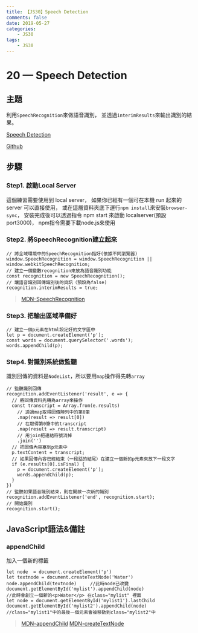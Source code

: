 ```yaml
---
title: 【JS30】Speech Detection
comments: false
date: 2019-05-27
categories:
    - JS30
tags:
    - JS30
---
```


# 20 — Speech Detection

## 主題

利用`SpeechRecognition`來做語音識別，
並透過`interimResults`來輸出識別的結果。

[Speech Detection](https://des86532.github.io/javascript-30/20_Speech-Detection/index.html)

[Github](https://github.com/des86532/javascript-30/tree/master/20_Speech-Detection)

## 步驟
### Step1. 啟動Local Server

這個練習需要使用到 local server，
如果你已經有一個可在本機 run 起來的 server 可以直接使用，
或在這層資料夾底下運行`npm install`來安裝`browser-sync`，
安裝完成後可以透過指令 npm start 來啟動 localserver(預設port3000)，
npm指令需要下載node.js來使用

### Step2. 將SpeechRecognition建立起來
```
// 將全域環境中的SpeechRecognition指好(依據不同瀏覽器)
window.SpeechRecognition = window.SpeechRecognition || window.webkitSpeechRecognition;
// 建立一個變數recognition來放為語音識別功能
const recognition = new SpeechRecognition();
// 讓語音識別回傳識別後的資訊（預設為false)
recognition.interimResults = true;
```
> [MDN-SpeechRecognition](https://developer.mozilla.org/zh-TW/docs/Web/API/SpeechRecognition)

### Step3. 把輸出區域準備好
```
// 建立一個p元素在html設定好的文字區中
let p = document.createElement('p');
const words = document.querySelector('.words');
words.appendChild(p);
```

### Step4. 對識別系統做監聽
識別回傳的資料是`NodeList`，所以要用`map`操作得先轉`array`
```
// 監聽識別回傳
recognition.addEventListener('result', e => {
  // 將回傳資料先轉為array來操作
  const transcript = Array.from(e.results)
    // 透過map取得回傳陣列中的第0筆
    .map(result => result[0])
    // 在取得第0筆中的transcript
    .map(result => result.transcript)
    // 用join把連結符號消掉
    .join('')
  // 把回傳內容塞到p元素中
  p.textContent = transcript;
  // 如果回傳內容已經結束（一段話的結尾）在建立一個新的p元素來放下一段文字
  if (e.results[0].isFinal) {
    p = document.createElement('p');
    words.appendChild(p);
  }
})
// 監聽如果語音識別結束，則在開啟一次新的識別
recognition.addEventListener('end', recognition.start);
// 開始識別
recognition.start();
```

## JavaScript語法&備註

### appendChild

加入一個新的標籤
```
let node  = document.createElement('p')
let textnode = document.createTextNode('Water')
node.appendChild(textnode)     //此時node已改變
document.getElementById('mylist').appendChild(node)
//此時會創立一個新的<p>Water</p> 在class="mylist" 裡面
let node = document.getElementById('mylist1').lastChild
document.getElementById('mylist2').appendChild(node)
//class="mylist1"中的最後一個元素會被移動到class="mylist2"中
```

> [MDN-appendChild](https://www.w3schools.com/jsref/met_node_appendchild.asp)
[MDN-createTextNode](https://www.w3schools.com/jsref/met_document_createtextnode.asp)